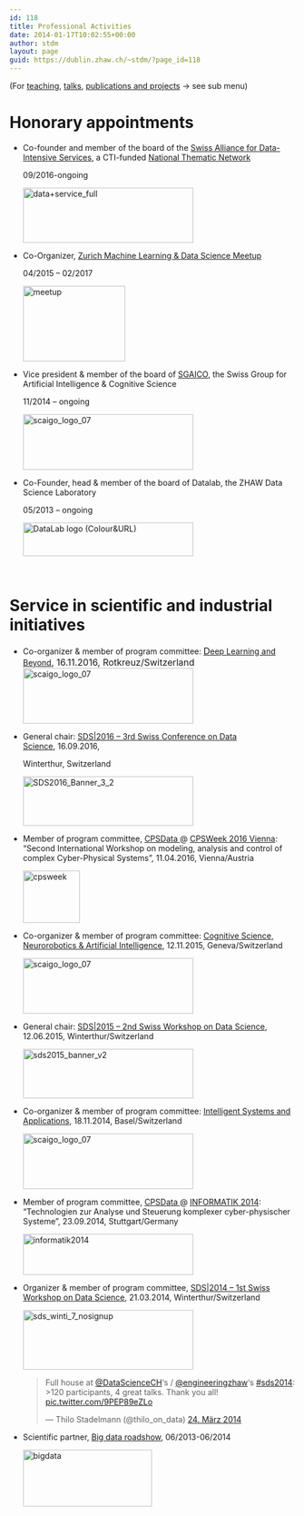 ```yaml
---
id: 118
title: Professional Activities
date: 2014-01-17T10:02:55+00:00
author: stdm
layout: page
guid: https://dublin.zhaw.ch/~stdm/?page_id=118
---
```

(For [teaching](https://dublin.zhaw.ch/~stdm/?page_id=7 "Teaching"), [talks](https://dublin.zhaw.ch/~stdm/?page_id=70 "Talks"), <a href="http://www.zhaw.ch/fileadmin/php_includes/popup/person-detail.php?kurzz=stdm" target="_blank">publications and projects</a> -> see sub menu)

# Honorary appointments

  * Co-founder and member of the board of the <a href="www.data-service-alliance.ch" target="_blank">Swiss Alliance for Data-Intensive Services</a>, a CTI-funded <a href="https://www.kti.admin.ch/kti/en/home/unsere-foerderangebote/fuer-forschende/vernetzungsmoeglichkeiten.html" target="_blank">National Thematic Network</a>
  
    09/2016-ongoing
  
    [<img class="alignnone size-medium wp-image-371" alt="data+service_full" src="https://dublin.zhaw.ch/~stdm/wp-content/uploads/2014/01/data+service_full-300x97.png" width="300" height="97" />](https://dublin.zhaw.ch/~stdm/wp-content/uploads/2014/01/data+service_full.png)
  * Co-Organizer, <a href="www.meetup.com/de-DE/Zurich-Machine-Learning/" target="_blank">Zurich Machine Learning & Data Science Meetup</a>
  
    04/2015 &#8211; 02/2017
  
    [<img class="alignnone  wp-image-238" alt="meetup" src="https://dublin.zhaw.ch/~stdm/wp-content/uploads/2015/04/meetup-300x222.png" width="180" height="133" />](https://dublin.zhaw.ch/~stdm/wp-content/uploads/2015/04/meetup.png)
  * Vice president & member of the board of <a title="SGAICO" href="http://www.s-i.ch/sgaico/" target="_blank">SGAICO</a>, the Swiss Group for Artificial Intelligence & Cognitive Science
  
    11/2014 &#8211; ongoing
  
    [<img alt="scaigo_logo_07" src="https://dublin.zhaw.ch/~stdm/wp-content/uploads/2014/01/scaigo_logo_07-300x98.jpg" width="300" height="98" />](https://dublin.zhaw.ch/~stdm/wp-content/uploads/2014/01/scaigo_logo_07.jpg)
  * Co-Founder, head & member of the board of Datalab, the ZHAW Data Science Laboratory
  
    05/2013 &#8211; ongoing
  
    [<img class="alignnone size-medium wp-image-372" alt="DataLab logo (Colour&URL)" src="https://dublin.zhaw.ch/~stdm/wp-content/uploads/2014/01/DataLab-logo-ColourURL-300x59.png" width="300" height="59" />](https://dublin.zhaw.ch/~stdm/wp-content/uploads/2014/01/DataLab-logo-ColourURL.png)

&nbsp;

# Service in scientific and industrial initiatives

  * Co-organizer & member of program committee: <a href="http://www.s-i.ch/sgaico/veranstaltungen/?tx_cpevents_pi1%5Bevent%5D=754&tx_cpevents_pi1%5Baction%5D=show&tx_cpevents_pi1%5Bcontroller%5D=Event&cHash=4fdc4a22227b284bc762c629279b2e60" target="_blank"><span style="font-size: 1rem;">D</span>eep Learning and Beyond</a><span style="font-size: 1rem;">, 16.11.2016, Rotkreuz/Switzerland<br /> </span>[<img alt="scaigo_logo_07" src="https://dublin.zhaw.ch/~stdm/wp-content/uploads/2014/01/scaigo_logo_07-300x98.jpg" width="300" height="98" />](https://dublin.zhaw.ch/~stdm/wp-content/uploads/2014/01/scaigo_logo_07.jpg)
  * General chair: [SDS|2016 &#8211; 3rd Swiss Conference on Data Science](www.zhaw.ch/datalab/sds2016), 16.09.2016,
  
    Winterthur, Switzerland
  
    [<img class="alignnone size-medium wp-image-319" alt="SDS2016_Banner_3_2" src="https://dublin.zhaw.ch/~stdm/wp-content/uploads/2014/01/SDS2016_Banner_3_2-300x87.png" width="300" height="87" />](https://dublin.zhaw.ch/~stdm/wp-content/uploads/2014/01/SDS2016_Banner_3_2.png)
  * Member of program committee, <a href="https://www.twt-gmbh.de/en/cpsdata.html" target="_blank">CPSData </a>@ <a href="http://www.cpsweek.org/2016/" target="_blank">CPSWeek 2016 Vienna</a>: &#8220;Second International Workshop on modeling, analysis and control of complex Cyber-Physical Systems&#8221;, 11.04.2016, Vienna/Austria
  
    [<img class="alignnone size-full wp-image-311" alt="cpsweek" src="https://dublin.zhaw.ch/~stdm/wp-content/uploads/2014/01/cpsweek.png" width="100" height="92" />](https://dublin.zhaw.ch/~stdm/wp-content/uploads/2014/01/cpsweek.png)
  * Co-organizer & member of program committee: <a href="http://www.s-i.ch/sgaico/veranstaltungen/?tx_cpevents_pi1[event]=630&tx_cpevents_pi1[action]=show&tx_cpevents_pi1[controller]=Event&cHash=32de58a231ae1fd4bacd68cfc37123f9" target="_blank">Cognitive Science, Neurorobotics & Artificial Intelligence</a>, 12.11.2015, Geneva/Switzerland
  
    [<img alt="scaigo_logo_07" src="https://dublin.zhaw.ch/~stdm/wp-content/uploads/2014/01/scaigo_logo_07-300x98.jpg" width="300" height="98" />](https://dublin.zhaw.ch/~stdm/wp-content/uploads/2014/01/scaigo_logo_07.jpg)
  * General chair: <a href="http://dlab.zhaw.ch/sds2015" target="_blank">SDS|2015 &#8211; 2nd Swiss Workshop on Data Science</a>, 12.06.2015, Winterthur/Switzerland
  
    [<img class="alignnone size-medium wp-image-188" alt="sds2015_banner_v2" src="https://dublin.zhaw.ch/~stdm/wp-content/uploads/2014/01/sds2015_banner_v2-300x87.png" width="300" height="87" />](https://dublin.zhaw.ch/~stdm/wp-content/uploads/2014/01/sds2015_banner_v2.png)
  * Co-organizer & member of program committee: <a title="SGAICO Annual Assembly 2014, Basel" href="http://www.s-i.ch/sgaico/veranstaltungen/archiv/?tx_cpevents_pi1[event]=321&tx_cpevents_pi1[action]=show&tx_cpevents_pi1[controller]=Event&cHash=81ca4d167d9dc79f2e9bacf8859a9b95" target="_blank">Intelligent Systems and Applications</a>, 18.11.2014, Basel/Switzerland
  
    [<img class="alignnone size-medium wp-image-218" alt="scaigo_logo_07" src="https://dublin.zhaw.ch/~stdm/wp-content/uploads/2014/01/scaigo_logo_07-300x98.jpg" width="300" height="98" />](https://dublin.zhaw.ch/~stdm/wp-content/uploads/2014/01/scaigo_logo_07.jpg)
  * Member of program committee, <a href="https://www.twt-gmbh.de/cpsdata.html" target="_blank">CPSData </a>@ <a href="http://www.informatik2014.de/" target="_blank">INFORMATIK 2014</a>: &#8220;Technologien zur Analyse und Steuerung komplexer cyber-physischer Systeme&#8221;, 23.09.2014, Stuttgart/Germany
  
    [<img class="alignnone size-medium wp-image-189" alt="informatik2014" src="https://dublin.zhaw.ch/~stdm/wp-content/uploads/2014/01/informatik2014-300x72.png" width="300" height="72" />](https://dublin.zhaw.ch/~stdm/wp-content/uploads/2014/01/informatik2014.png)
  * Organizer & member of program committee, <a title="SDS|2014 Website" href="http://www.zhaw.ch/de/zhaw/institute-zentren/uebergreifende-institute-zentren/dlab/sds2014.html" target="_blank">SDS|2014 &#8211; 1st Swiss Workshop on Data Science</a>, 21.03.2014, Winterthur/Switzerland
  
    [<img class="alignnone size-medium wp-image-120" title="SDS|2014 banner" alt="sds_winti_7_nosignup" src="https://dublin.zhaw.ch/~stdm/wp-content/uploads/2014/01/sds_winti_7_nosignup-300x105.png" width="300" height="105" />](http://www.zhaw.ch/de/zhaw/institute-zentren/uebergreifende-institute-zentren/dlab/sds2014.html)</p> <blockquote class="twitter-tweet" lang="de">
      <p>
        Full house at <a href="https://twitter.com/DataScienceCH">@DataScienceCH</a>&#8216;s / <a href="https://twitter.com/engineeringzhaw">@engineeringzhaw</a>&#8216;s <a href="https://twitter.com/search?q=%23sds2014&src=hash">#sds2014</a>: >120 participants, 4 great talks. Thank you all! <a href="http://t.co/9PEP89eZLo">pic.twitter.com/9PEP89eZLo</a>
      </p>
      
      <p>
        — Thilo Stadelmann (@thilo_on_data) <a href="https://twitter.com/thilo_on_data/statuses/448026508494245888">24. März 2014</a>
      </p>
    </blockquote>

  * Scientific partner, <a title="Big Data Roadshow " href="http://www.bigdata.ch/" target="_blank">Big data roadshow</a>, 06/2013-06/2014
  
    [<img class="alignnone size-full wp-image-122" title="Big Data Roadshow" alt="bigdata" src="https://dublin.zhaw.ch/~stdm/wp-content/uploads/2014/01/bigdata.png" width="227" height="100" />](http://www.bigdata.ch/)